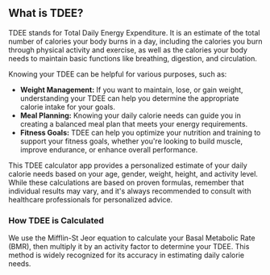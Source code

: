 What is TDEE?
-------------

TDEE stands for Total Daily Energy Expenditure. It is an estimate of the total number of calories your body burns in a day, including the calories you burn through physical activity and exercise, as well as the calories your body needs to maintain basic functions like breathing, digestion, and circulation.

Knowing your TDEE can be helpful for various purposes, such as:

*   **Weight Management:** If you want to maintain, lose, or gain weight, understanding your TDEE can help you determine the appropriate calorie intake for your goals.
*   **Meal Planning:** Knowing your daily calorie needs can guide you in creating a balanced meal plan that meets your energy requirements.
*   **Fitness Goals:** TDEE can help you optimize your nutrition and training to support your fitness goals, whether you're looking to build muscle, improve endurance, or enhance overall performance.

This TDEE calculator app provides a personalized estimate of your daily calorie needs based on your age, gender, weight, height, and activity level. While these calculations are based on proven formulas, remember that individual results may vary, and it's always recommended to consult with healthcare professionals for personalized advice.

### How TDEE is Calculated

We use the Mifflin-St Jeor equation to calculate your Basal Metabolic Rate (BMR), then multiply it by an activity factor to determine your TDEE. This method is widely recognized for its accuracy in estimating daily calorie needs.
